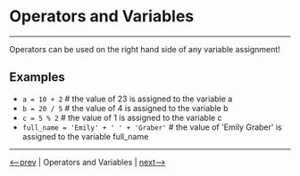 # Operators and Variables

---

Operators can be used on the right hand side of any variable assignment!
  
## Examples

- `a = 10 + 2` # the value of 23 is assigned to the variable a
- `b = 20 / 5` # the value of 4 is assigned to the variable b
- `c = 5 % 2` # the value of 1 is assigned to the variable c
- `full_name = 'Emily' + ' ' + 'Graber'` # the value of 'Emily Graber' is assigned to the variable full_name

---

[<--prev](./operators.md) | Operators and Variables | [next-->](./comparisons.md)
